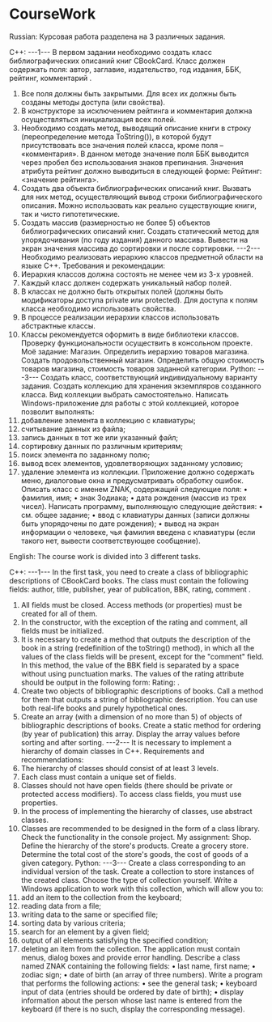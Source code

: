 # CourseWork
Russian:
Курсовая работа разделена на 3 различных задания.

C++:
---1---
В первом задании необходимо создать класс библиографических описаний книг CBookCard. Класс должен содержать поля: автор, заглавие, издательство, год издания, ББК, рейтинг, комментарий . 
  1.	Все поля должны быть закрытыми. Для всех их должны быть созданы методы доступа (или свойства). 
  2.	В конструкторе за исключением рейтинга и комментария должна осуществляться инициализация всех полей. 
  3.	Необходимо создать метод, выводящий описание книги в строку (переопределение метода ToString()), в которой будут присутствовать все значения полей класса, кроме поля – «комментария».
  В данном методе значение поля ББК выводится через пробел без использования знаков препинания.
  Значения атрибута рейтинг должно выводиться в следующей форме: Рейтинг:    <значение   рейтинга>.
  4.	Создать два объекта библиографических описаний книг. Вызвать для них метод, осуществляющий вывод строки библиографического описания.
  Можно использовать как реально существующие книги, так и чисто гипотетические.
  5.	Создать массив (размерностью не более 5) объектов библиографических описаний книг. Создать статический метод для упорядочивания (по году издания) данного массива.
  Вывести на экран значения массива до сортировки и после сортировки.
---2---
Необходимо реализовать иерархию классов предметной области на языке C++.
  Требования и рекомендации:
  1.	Иерархия классов должна состоять не менее чем из 3-х уровней. 
  2.	Каждый класс должен содержать уникальный набор полей. 
  3.	В классах не должно быть открытых полей (должны быть модификаторы доступа private или protected). Для доступа к полям класса необходимо использовать свойства.
  4.	В процессе реализации иерархии классов использовать абстрактные классы.
  5.	Классы рекомендуется оформить в виде библиотеки классов. Проверку функциональности осуществить в консольном проекте.
  Моё задание:
  Магазин. Определить иерархию товаров магазина. Создать продовольственный магазин. Определить общую стоимость товаров магазина, стоимость товаров заданной категории.
Python:
---3---
Создать класс, соответствующий индивидуальному варианту задания. Создать коллекцию для хранения экземпляров созданного класса.
Вид коллекции выбрать самостоятельно. Написать Windows-приложение для работы с этой коллекцией, которое позволит выполнять:
  1.	добавление элемента в коллекцию с клавиатуры;
  2.	считывание данных из файла;
  3.	запись данных в тот же или указанный файл;
  4.	сортировку данных по различным критериям;
  5.	поиск элемента по заданному полю;
  6.	вывод всех элементов, удовлетворяющих заданному условию;
  7.	удаление элемента из коллекции.
Приложение должно содержать меню, диалоговые окна и предусматривать обработку ошибок.
Описать класс с именем ZNAK, содержащий следующие поля:
  •	фамилия, имя;
  •	знак Зодиака;
  •	дата рождения (массив из трех чисел).
Написать программу, выполняющую следующие действия:
  •	см. общее задание;
  •	ввод с клавиатуры данных (записи должны быть упорядочены по дате рождения);
  •	вывод на экран информации о человеке, чья фамилия введена с клавиатуры (если такого нет, вывести соответствующее сообщение).

English:
The course work is divided into 3 different tasks.

C++:
---1---
In the first task, you need to create a class of bibliographic descriptions of CBookCard books. The class must contain the following fields: author, title, publisher, year of publication, BBK, rating, comment .
  1. All fields must be closed. Access methods (or properties) must be created for all of them.
  2. In the constructor, with the exception of the rating and comment, all fields must be initialized.
  3. It is necessary to create a method that outputs the description of the book in a string (redefinition of the toString() method), in which all the values of the class fields will be present, except for the "comment" field.
  In this method, the value of the BBK field is separated by a space without using punctuation marks.
  The values of the rating attribute should be output in the following form: Rating: <rating value>.
  4. Create two objects of bibliographic descriptions of books. Call a method for them that outputs a string of bibliographic description.
  You can use both real-life books and purely hypothetical ones.
  5. Create an array (with a dimension of no more than 5) of objects of bibliographic descriptions of books. Create a static method for ordering (by year of publication) this array.
  Display the array values before sorting and after sorting.
---2---
It is necessary to implement a hierarchy of domain classes in C++.
  Requirements and recommendations:
  1. The hierarchy of classes should consist of at least 3 levels.
  2. Each class must contain a unique set of fields.
  3. Classes should not have open fields (there should be private or protected access modifiers). To access class fields, you must use properties.
  4. In the process of implementing the hierarchy of classes, use abstract classes.
  5. Classes are recommended to be designed in the form of a class library. Check the functionality in the console project.
  My assignment:
  Shop. Define the hierarchy of the store's products. Create a grocery store. Determine the total cost of the store's goods, the cost of goods of a given category.
Python:
---3---
Create a class corresponding to an individual version of the task. Create a collection to store instances of the created class.
Choose the type of collection yourself. Write a Windows application to work with this collection, which will allow you to:
  1. add an item to the collection from the keyboard;
  2. reading data from a file;
  3. writing data to the same or specified file;
  4. sorting data by various criteria;
  5. search for an element by a given field;
  6. output of all elements satisfying the specified condition;
  7. deleting an item from the collection.
The application must contain menus, dialog boxes and provide error handling.
Describe a class named ZNAK containing the following fields:
  • last name, first name;
  • zodiac sign;
  • date of birth (an array of three numbers).
Write a program that performs the following actions:
  • see the general task;
  • keyboard input of data (entries should be ordered by date of birth);
  • display information about the person whose last name is entered from the keyboard (if there is no such, display the corresponding message).















